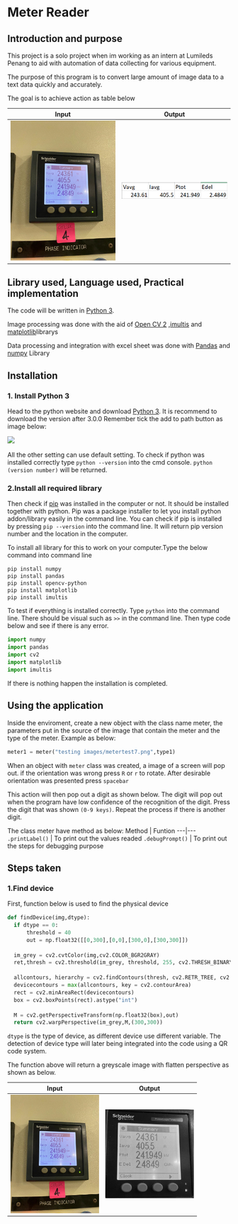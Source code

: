 # Meter Reader
## Introduction and purpose
This project is a solo project when im working as an intern at Lumileds Penang to aid with automation of data collecting for various equipment.

The purpose of this program is to convert large amount of image data to a text data quickly and accurately. 

The goal is to achieve action as table below

Input | Output
--- | ---
<img src = "https://github.com/Jawkx/opencv_meter_reader/blob/master/testing%20images/metertest2.png" width = "300"> | <img src = "https://github.com/Jawkx/opencv_meter_reader/blob/master/documentation%20pics/Excel%20output.png" width = "300">


## Library used, Language used, Practical implementation 
The code will be written in [Python 3](https://www.python.org/). 

Image processing was done with the aid of [Open CV 2](https://opencv.org/) ,[imultis](https://github.com/jrosebr1/imutils) and [matplotlib](https://matplotlib.org/)librarys

Data processing and integration with excel sheet was done with [Pandas](https://pandas.pydata.org/) and [numpy](https://numpy.org/) Library  

## Installation
### 1. Install Python 3
Head to the python website and download [Python 3](https://www.python.org/). It is recommend to download the version after 3.0.0
Remember tick the add to path button as image below:

<img src = "https://datatofish.com/wp-content/uploads/2018/10/0001_add_Python_to_Path.png" width = 300>

All the other setting can use default setting. To check if python was installed correctly type `python --version` into the cmd console. `python (version number)` will be returned.

### 2.Install all required library
Then check if [pip](https://pypi.org/project/pip/) was installed in the computer or not. It should be installed together with python. Pip was a package installer to let you install python addon/library easily in the command line. You can check if pip is installed by pressing `pip --version` into the command line. It will return pip version number and the location in the computer.

To install all library for this to work on your computer.Type the below command into command line

```
pip install numpy
pip install pandas
pip install opencv-python
pip install matplotlib
pip install imultis
```
To test if everything is installed correctly. Type `python` into the command line. There should be visual such as `>>` in the command line. Then type code below and see if there is any error.

``` python
import numpy
import pandas
import cv2
import matplotlib
import imultis
```
If there is nothing happen the installation is completed.

## Using the application
Inside the enviroment, create a new object with the class name meter, the parameters put in the source of the image that contain the meter and the type of the meter. Example as below:

```python
meter1 = meter("testing images/metertest7.png",type1)
```

When an object with `meter` class was created, a image of a screen will pop out. if the orientation was wrong press `R` or `r` to rotate. After desirable orientation was presented press `spacebar`

This action will then pop out a digit as shown below. The digit will pop out when the program have low confidence of the recognition of the digit. Press the digit that was shown `(0-9 keys)`. Repeat the process if there is another digit.

The class meter have method as below:
Method | Funtion
---|---
`.printLabel()` | To print out the values readed
`.debugPrompt()` | To print out the steps for debugging purpose

## Steps taken
### 1.Find device

First, function below is used to find the physical device 

```python
def findDevice(img,dtype):
  if dtype == 0:
      threshold = 40
      out = np.float32([[0,300],[0,0],[300,0],[300,300]])

  im_grey = cv2.cvtColor(img,cv2.COLOR_BGR2GRAY)
  ret,thresh = cv2.threshold(im_grey, threshold, 255, cv2.THRESH_BINARY_INV)

  allcontours, hierarchy = cv2.findContours(thresh, cv2.RETR_TREE, cv2.CHAIN_APPROX_SIMPLE)
  devicecontours = max(allcontours, key = cv2.contourArea)
  rect = cv2.minAreaRect(devicecontours)
  box = cv2.boxPoints(rect).astype("int")

  M = cv2.getPerspectiveTransform(np.float32(box),out)
  return cv2.warpPerspective(im_grey,M,(300,300))
```

`dtype` is the type of device, as different device use different variable. The detection of device type will later being integrated into the code using a QR code system.

The function above will return a greyscale image with flatten perspective as shown as below.

Input | Output
--- | ---
<img src = "https://github.com/Jawkx/opencv_meter_reader/blob/master/testing%20images/metertest2.png" width = "200"> | <img src = "https://github.com/Jawkx/opencv_meter_reader/blob/master/documentation%20pics/deviceimg.png" width = "200">

